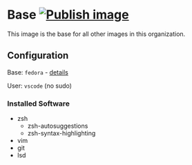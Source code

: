 # Base [![Publish image](https://github.com/vscode-devcontainers/base/actions/workflows/publish.yml/badge.svg?branch=main)](https://github.com/vscode-devcontainers/base/actions/workflows/publish.yml)

This image is the base for all other images in this organization.

## Configuration

Base: `fedora` - [details](https://hub.docker.com/_/fedora/)

User: `vscode` (no sudo)

### Installed Software
* zsh
  * zsh-autosuggestions
  * zsh-syntax-highlighting
* vim
* git
* lsd